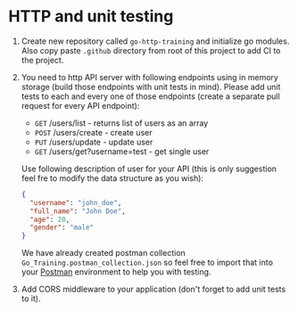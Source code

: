 # HTTP and unit testing 

1. Create new repository called `go-http-training` and initialize go modules. Also copy paste `.github` directory from root of this project to add CI to the project.

2. You need to http API server with following endpoints using in memory storage (build those endpoints with unit tests in mind). Please add unit tests to each and every one of those endpoints (create a separate pull request for every API endpoint):

    * `GET` /users/list - returns list of users as an array
    * `POST` /users/create - create user
    * `PUT` /users/update - update user
    * `GET` /users/get?username=test - get single user
    
    Use following description of user for your API (this is only suggestion feel fre to modify the data structure as you wish):

    ```json
    {
      "username": "john_doe",
      "full_name": "John Doe",
      "age": 20,
      "gender": "male"
    }
    ```

    We have already created postman collection `Go_Training.postman_collection.json` so feel free to import that into your [Postman](https://www.postman.com/) environment to help you with testing.

3. Add CORS middleware to your application (don't forget to add unit tests to it).
